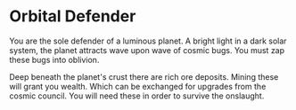 # Orbital Defender

You are the sole defender of a luminous planet. A bright light in a dark solar system, 
the planet attracts wave upon wave of cosmic bugs. You must zap these bugs into oblivion. 

Deep beneath the planet's crust there are rich ore deposits. Mining these will grant you 
wealth. Which can be exchanged for upgrades from the cosmic council. You will need these
in order to survive the onslaught.
